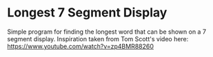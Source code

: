 # Longest 7 Segment Display
 Simple program for finding the longest word that can be shown on a 7 segment display.
 Inspiration taken from Tom Scott's video here: https://www.youtube.com/watch?v=zp4BMR88260
